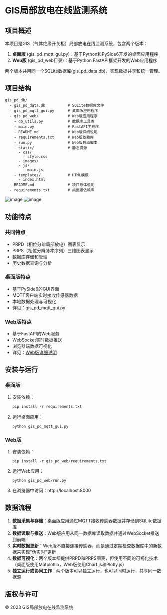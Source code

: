 # GIS局部放电在线监测系统

## 项目概述

本项目是GIS（气体绝缘开关柜）局部放电在线监测系统，包含两个版本：

1. **桌面版** (gis_pd_mqtt_gui.py)：基于Python和PySide6开发的桌面应用程序
2. **Web版** (gis_pd_web目录)：基于Python FastAPI框架开发的Web应用程序

两个版本共用同一个SQLite数据库(gis_pd_data.db)，实现数据共享和统一管理。

## 项目结构

```
gis_pd_db/
  - gis_pd_data.db          # SQLite数据库文件
  - gis_pd_mqtt_gui.py      # 桌面版应用程序
  - gis_pd_web/             # Web版应用程序
    - db_utils.py           # 数据库工具类
    - main.py               # FastAPI主程序
    - README.md             # Web版详细说明
    - requirements.txt      # Web版依赖库
    - run.py                # Web版启动脚本
    - static/               # 静态资源
      - css/
        - style.css
      - images/
      - js/
        - main.js
    - templates/            # HTML模板
      - index.html
  - README.md               # 项目总体说明
  - requirements.txt        # 桌面版依赖库
```
![image](https://github.com/user-attachments/assets/663c9dca-d5a5-44b4-bbd0-aab41c982800)
![image](https://github.com/user-attachments/assets/bff75477-5629-4ef7-b882-99e47129cea5)


## 功能特点

### 共同特点

- PRPD（相位分辨局部放电）图表显示
- PRPS（相位分辨脉冲序列）三维图表显示
- 数据库存储和管理
- 历史数据查询与分析

### 桌面版特点

- 基于PySide6的GUI界面
- MQTT客户端实时接收传感器数据
- 本地数据处理与可视化
- 详见：gis_pd_mqtt_gui.py

### Web版特点

- 基于FastAPI的Web服务
- WebSocket实时数据推送
- 浏览器端数据可视化
- 详见：[Web版详细说明](gis_pd_web/README.md)

## 安装与运行

### 桌面版

1. 安装依赖：
   ```
   pip install -r requirements.txt
   ```

2. 运行桌面应用：
   ```
   python gis_pd_mqtt_gui.py
   ```

### Web版

1. 安装依赖：
   ```
   pip install -r gis_pd_web/requirements.txt
   ```

2. 运行Web应用：
   ```
   python gis_pd_web/run.py
   ```

3. 在浏览器中访问：http://localhost:8000

## 数据流程

1. **数据采集与存储**：桌面版应用通过MQTT接收传感器数据并存储到SQLite数据库
2. **数据读取与推送**：Web版应用从同一数据库读取数据并通过WebSocket推送到前端
3. **实时数据更新**：Web版不直接连接传感器，而是通过定期检查数据库中的新数据来实现"伪实时"更新
4. **数据可视化**：两个版本都提供PRPD和PRPS图表，但使用不同的可视化技术（桌面版使用Matplotlib，Web版使用Chart.js和Plotly.js）
5. **独立运行或协同工作**：两个版本可以独立运行，也可以同时运行，共享同一数据源

## 版权与许可

© 2023 GIS局部放电在线监测系统 
